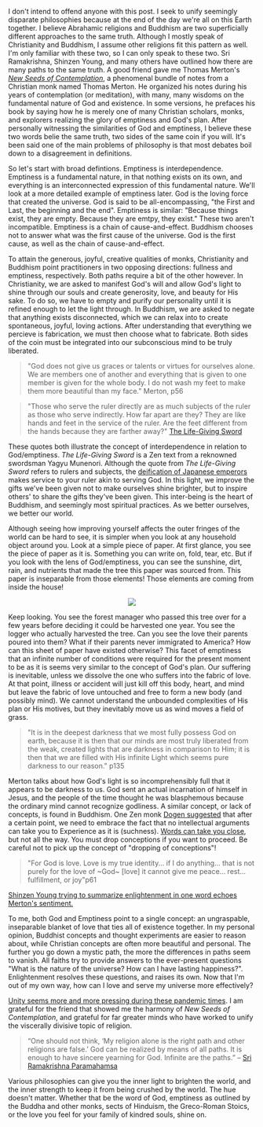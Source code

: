 I don't intend to offend anyone with this post. I seek to unify seemingly disparate philosophies because at the end of the day we're all on this Earth together. I believe Abrahamic religions and Buddhism are two superficially different approaches to the same truth. Although I mostly speak of Christianity and Buddhism, I assume other religions fit this pattern as well. I'm only familiar with these two, so I can only speak to these two. Sri Ramakrishna, Shinzen Young, and many others have outlined how there are many paths to the same truth. A good friend gave me Thomas Merton's [_New Seeds of Contemplation_](https://www.goodreads.com/work/quotes/1133302-new-seeds-of-contemplation), a phenomenal bundle of notes from a Christian monk named Thomas Merton. He organized his notes during his years of contemplation (or meditation), with many, many wisdoms on the fundamental nature of God and existence. In some versions, he prefaces his book by saying how he is merely one of many Christian scholars, monks, and explorers realizing the glory of emptiness and God's plan. After personally witnessing the similarities of God and emptiness, I believe these two words belie the same truth, two sides of the same coin if you will. It's been said one of the main problems of philosophy is that most debates boil down to a disagreement in definitions. 

So let's start with broad defintions. Emptiness is interdependence. Emptiness is a fundamental nature, in that nothing exists on its own, and everything is an interconnected expression of this fundamental nature. We'll look at a more detailed example of emptiness later. God is the loving force that created the universe. God is said to be all-encompassing, "the First and Last, the beginning and the end". Emptiness is similar: "Because things exist, they are empty. Because they are emtpy, they exist." These two aren't incompatible. Emptiness is a chain of cause-and-effect. Buddhism chooses not to answer what was the first cause of the universe. God is the first cause, as well as the chain of cause-and-effect. 

To attain the generous, joyful, creative qualities of monks, Christianity and Buddhism point practitioners in two opposing directions: fullness and emptiness, respectively. Both paths require a bit of the other however. In Christianity, we are asked to manifest God's will and allow God's light to shine through our souls and create generosity, love, and beauty for His sake. To do so, we have to empty and purify our personality until it is refined enough to let the light through. In Buddhism, we are asked to negate that anything exists disconnected, which we can relax into to create spontaneous, joyful, loving actions. After understanding that everything we percieve is fabrication, we must then choose what to fabricate. Both sides of the coin must be integrated into our subconscious mind to be truly liberated.

>"God does not give us graces or talents or virtues for ourselves alone. We are members one of another and everything that is given to one member is given for the whole body. I do not wash my feet to make them more beautiful than my face." Merton, p56

>"Those who serve the ruler directly are as much subjects of the ruler as those who serve indirectly. How far apart are they? They are like hands and feet in the service of the ruler. Are the feet different from the hands because they are farther away?" [The Life-Giving Sword](https://terebess.hu/zen/mesterek/Munenori.html)

These quotes both illustrate the concept of interdependence in relation to God/emptiness. _The Life-Giving Sword_ is a Zen text from a reknowned swordsman Yagyu Munenori. Although the quote from _The Life-Giving Sword_ refers to rulers and subjects, the [deification of Japanese emperors](https://www.jstor.org/stable/3773631) makes service to your ruler akin to serving God. In this light, we improve the gifts we've been given not to make ourselves shine brighter, but to inspire others' to share the gifts they've been given. This inter-being is the heart of Buddhism, and seemingly most spiritual practices. As we better ourselves, we better our world.

Although seeing how improving yourself affects the outer fringes of the world can be hard to see, it is simpler when you look at any household object around you. Look at a simple piece of paper. At first glance, you see the piece of paper as it is. Something you can write on, fold, tear, etc. But if you look with the lens of God/emptiness, you can see the sunshine, dirt, rain, and nutrients that made the tree this paper was sourced from. This paper is inseparable from those elements! Those elements are coming from inside the house! 

<p align="center">
  <img src="https://imgs.xkcd.com/comics/campfire.png">
</p>

Keep looking. You see the forest manager who passed this tree over for a few years before deciding it could be harvested one year. You see the logger who actually harvested the tree. Can you see the love their parents poured into them? What if their parents never immigrated to America? How can this sheet of paper have existed otherwise? This facet of emptiness that an infinite number of conditions were required for the present moment to be as it is seems very similar to the concept of God's plan. Our suffering is inevitable, unless we dissolve the one who suffers into the fabric of love. At that point, illness or accident will just kill off this body, heart, and mind but leave the fabric of love untouched and free to form a new body (and possibly mind). We cannot understand the unbounded complexities of His plan or His motives, but they inevitably move us as wind moves a field of grass. 

>"It is in the deepest darkness that we most fully possess God on earth, because it is then that our minds are most truly liberated from the weak, created lights that are darkness in comparison to Him; it is then that we are filled with His infinite Light which seems pure darkness to our reason." p135  

Merton talks about how God's light is so incomprehensibly full that it appears to be darkness to us. God sent an actual incarnation of himself in Jesus, and the people of the time thought he was blasphemous because the ordinary mind cannot recognize godliness. A similar concept, or lack of concepts, is found in Buddhism. One Zen monk [Dogen suggested](https://augustmeditations.wordpress.com/2015/05/14/dogens-backward-step/) that after a certain point, we need to embrace the fact that no intellectual arguments can take you to Experience as it is (suchness). [Words can take you close](https://uklineale.github.io/2020/04/11/more-than-words-can-say.html), but not all the way. You must drop conceptions if you want to proceed. Be careful not to pick up the concept of "dropping of conceptions"!

>"For God is love. Love is my true identity... if I do anything... that is not purely for the love of ~God~ [love] it cannot give me peace... rest... fulfillment, or joy"p61

[Shinzen Young trying to summarize enlightenment in one word echoes Merton's sentiment.](https://youtu.be/ptkH0uK1uXM?t=451)

To me, both God and Emptiness point to a single concept: an ungraspable, inseparable blanket of love that ties all of existence together. In my personal opinion, Buddhist concepts and thought experiments are easier to reason about, while Christian concepts are often more beautiful and personal. The further you go down a mystic path, the more the differences in paths seem to vanish. All faiths try to provide answers to the ever-present questions "What is the nature of the universe? How can I have lasting happiness?". Enlightenment resolves these questions, and raises its own. Now that I'm out of my own way, how can I love and serve my universe more effectively?

[Unity seems more and more pressing during these pandemic times](https://www.statnews.com/2021/08/27/its-easy-to-judge-the-unvaccinated-seek-a-better-alternative/). I am grateful for the friend that showed me the harmony of _New Seeds of Contemplation_, and grateful for far greater minds who have worked to unify the viscerally divisive topic of religion. 
> “One should not think, ‘My religion alone is the right path and other religions are false.’ God can be realized by means of all paths. It is enough to have sincere yearning for God. Infinite are the paths.” – [Sri Ramakrishna Paramahamsa](https://www.spiritualbee.com/posts/sri-ramakrishna-paramahamsa-quotes-oneness-of-god/)

Various philosophies can give you the inner light to brighten the world, and the inner strength to keep it from being crushed by the world. The hue doesn't matter. Whether that be the word of God, emptiness as outlined by the Buddha and other monks, sects of Hinduism, the Greco-Roman Stoics, or the love you feel for your family of kindred souls, shine on.
